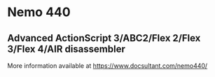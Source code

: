 # Nemo 440

## Advanced ActionScript 3/ABC2/Flex 2/Flex 3/Flex 4/AIR disassembler

More information available at https://www.docsultant.com/nemo440/
